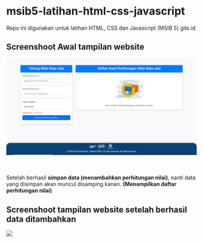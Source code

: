 # msib5-latihan-html-css-javascript
Repo ini digunakan untuk latihan HTML, CSS dan Javascript (MSIB 5) gits.id

## Screenshoot Awal tampilan website
<img src="images/tampilan-satu.png">

<br><br>
Setelah berhasil **simpan data (menambahkan perhitungan nilai)**, nanti data yang disimpan
akan muncul disamping kanan. **(Menampilkan daftar perhitungan nilai)**

## Screenshoot tampilan website setelah berhasil data ditambahkan
<img src="images/tampilan-dua.png">
